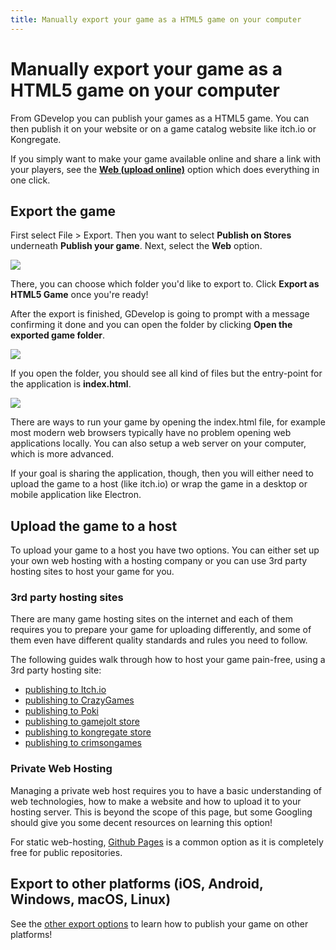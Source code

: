 ```yaml
---
title: Manually export your game as a HTML5 game on your computer
---
```


# Manually export your game as a HTML5 game on your computer

From GDevelop you can publish your games as a HTML5 game. You can then publish it on your website or on a game catalog website like itch.io or Kongregate.

If you simply want to make your game available online and share a link with your players, see the **[Web (upload online)](/gdevelop5/publishing/web)** option which does everything in one click.

## Export the game

First select File > Export. Then you want to select **Publish on Stores** underneath **Publish your game**. Next, select the **Web** option.

![](/gdevelop5/publishing/publish-web-locate2.gif)

There, you can choose which folder you'd like to export to. Click **Export as HTML5 Game** once you're ready!

After the export is finished, GDevelop is going to prompt with a message confirming it done and you can open the folder by clicking **Open the exported game folder**.

![](/gdevelop5/publishing/publish-web-export.gif)

If you open the folder, you should see all kind of files but the entry-point for the application is **index.html**.

![](/gdevelop5/export-done-index-file.png)

There are ways to run your game by opening the index.html file, for example most modern web browsers typically have no problem opening web applications locally. You can also setup a web server on your computer, which is more advanced.

If your goal is sharing the application, though, then you will either need to upload the game to a host (like itch.io) or wrap the game in a desktop or mobile application like Electron.

## Upload the game to a host

To upload your game to a host you have two options. You can either set up your own web hosting with a hosting company or you can use 3rd party hosting sites to host your game for you.

### 3rd party hosting sites

There are many game hosting sites on the internet and each of them requires you to prepare your game for uploading differently, and some of them even have different quality standards and rules you need to follow.

The following guides walk through how to host your game pain-free, using a 3rd party hosting site:

- [publishing to Itch.io](/gdevelop5/publishing/publishing-to-itch-io)
- [publishing to CrazyGames](/gdevelop5/publishing/publishing-to-crazy-games)
- [publishing to Poki](/gdevelop5/publishing/publishing-to-crazy-games)
- [publishing to gamejolt store](/gdevelop5/publishing/publishing-to-gamejolt-store)
- [publishing to kongregate store](/gdevelop5/publishing/publishing-to-kongregate-store)
- [publishing to crimsongames](/gdevelop5/publishing/publishing-to-crimsongames)

### Private Web Hosting

Managing a private web host requires you to have a basic understanding of web technologies, how to make a website and how to upload it to your hosting server. This is beyond the scope of this page, but some Googling should give you some decent resources on learning this option!

For static web-hosting, [Github Pages](https://pages.github.com/) is a common option as it is completely free for public repositories.

## Export to other platforms (iOS, Android, Windows, macOS, Linux)

See the [other export options](/gdevelop5/publishing) to learn how to publish your game on other platforms!
